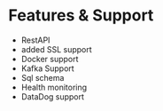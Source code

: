 # Features & Support


- RestAPI
- added SSL support
- Docker support
- Kafka Support
- Sql schema
- Health monitoring
- DataDog support
